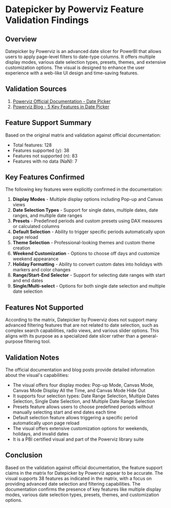 # Datepicker by Powerviz Feature Validation Findings

## Overview

Datepicker by Powerviz is an advanced date slicer for PowerBI that allows users to apply page-level filters to date-type columns. It offers multiple display modes, various date selection types, presets, themes, and extensive customization options. The visual is designed to enhance the user experience with a web-like UI design and time-saving features.

## Validation Sources

1. [Powerviz Official Documentation - Date Picker](https://docs.powerviz.ai/powerviz/date-picker/introduction)
2. [Powerviz Blog - 5 Key Features in Date Picker](https://www.powerviz.ai/blog/5-key-features-in-date-picker-by-powerviz-for-power-bi)

## Feature Support Summary

Based on the original matrix and validation against official documentation:

- Total features: 128
- Features supported (y): 38
- Features not supported (n): 83
- Features with no data (NaN): 7

## Key Features Confirmed

The following key features were explicitly confirmed in the documentation:

1. **Display Modes** - Multiple display options including Pop-up and Canvas views
2. **Date Selection Types** - Support for single dates, multiple dates, date ranges, and multiple date ranges
3. **Presets** - Predefined periods and custom presets using DAX measures or calculated columns
4. **Default Selection** - Ability to trigger specific periods automatically upon page reload
5. **Theme Selection** - Professional-looking themes and custom theme creation
6. **Weekend Customization** - Options to choose off days and customize weekend appearance
7. **Holiday Formatting** - Ability to convert custom dates into holidays with markers and color changes
8. **Range/Start-End Selector** - Support for selecting date ranges with start and end dates
9. **Single/Multi-select** - Options for both single date selection and multiple date selection

## Features Not Supported

According to the matrix, Datepicker by Powerviz does not support many advanced filtering features that are not related to date selection, such as complex search capabilities, radio views, and various slider options. This aligns with its purpose as a specialized date slicer rather than a general-purpose filtering tool.

## Validation Notes

The official documentation and blog posts provide detailed information about the visual's capabilities:

- The visual offers four display modes: Pop-up Mode, Canvas Mode, Canvas Mode Display All the Time, and Canvas Mode Hide Out
- It supports four selection types: Date Range Selection, Multiple Dates Selection, Single Date Selection, and Multiple Date Range Selection
- Presets feature allows users to choose predefined periods without manually selecting start and end dates each time
- Default selection feature allows triggering a specific period automatically upon page reload
- The visual offers extensive customization options for weekends, holidays, and invalid dates
- It is a PBI certified visual and part of the Powerviz library suite

## Conclusion

Based on the validation against official documentation, the feature support claims in the matrix for Datepicker by Powerviz appear to be accurate. The visual supports 38 features as indicated in the matrix, with a focus on providing advanced date selection and filtering capabilities. The documentation confirms the presence of key features like multiple display modes, various date selection types, presets, themes, and customization options.
